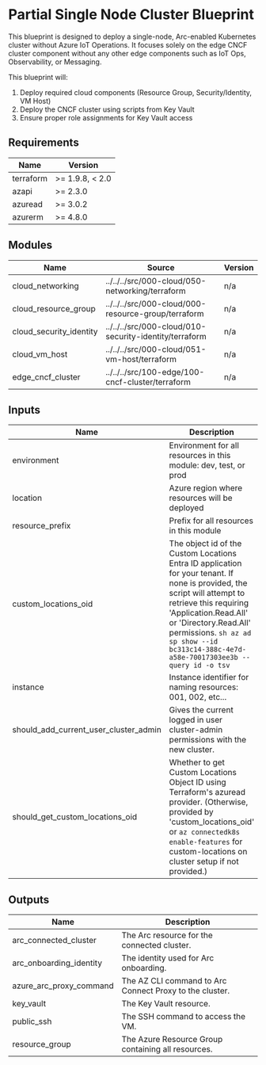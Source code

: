 <!-- BEGIN_TF_DOCS -->
<!-- markdown-table-prettify-ignore-start -->
# Partial Single Node Cluster Blueprint

This blueprint is designed to deploy a single-node, Arc-enabled Kubernetes cluster without Azure IoT Operations.
It focuses solely on the edge CNCF cluster component without any other edge components
such as IoT Ops, Observability, or Messaging.

This blueprint will:

1. Deploy required cloud components (Resource Group, Security/Identity, VM Host)
2. Deploy the CNCF cluster using scripts from Key Vault
3. Ensure proper role assignments for Key Vault access

## Requirements

| Name | Version |
|------|---------|
| terraform | >= 1.9.8, < 2.0 |
| azapi | >= 2.3.0 |
| azuread | >= 3.0.2 |
| azurerm | >= 4.8.0 |

## Modules

| Name | Source | Version |
|------|--------|---------|
| cloud\_networking | ../../../src/000-cloud/050-networking/terraform | n/a |
| cloud\_resource\_group | ../../../src/000-cloud/000-resource-group/terraform | n/a |
| cloud\_security\_identity | ../../../src/000-cloud/010-security-identity/terraform | n/a |
| cloud\_vm\_host | ../../../src/000-cloud/051-vm-host/terraform | n/a |
| edge\_cncf\_cluster | ../../../src/100-edge/100-cncf-cluster/terraform | n/a |

## Inputs

| Name | Description | Type | Default | Required |
|------|-------------|------|---------|:--------:|
| environment | Environment for all resources in this module: dev, test, or prod | `string` | n/a | yes |
| location | Azure region where resources will be deployed | `string` | n/a | yes |
| resource\_prefix | Prefix for all resources in this module | `string` | n/a | yes |
| custom\_locations\_oid | The object id of the Custom Locations Entra ID application for your tenant. If none is provided, the script will attempt to retrieve this requiring 'Application.Read.All' or 'Directory.Read.All' permissions. ```sh az ad sp show --id bc313c14-388c-4e7d-a58e-70017303ee3b --query id -o tsv``` | `string` | `null` | no |
| instance | Instance identifier for naming resources: 001, 002, etc... | `string` | `"001"` | no |
| should\_add\_current\_user\_cluster\_admin | Gives the current logged in user cluster-admin permissions with the new cluster. | `bool` | `true` | no |
| should\_get\_custom\_locations\_oid | Whether to get Custom Locations Object ID using Terraform's azuread provider. (Otherwise, provided by 'custom\_locations\_oid' or `az connectedk8s enable-features` for custom-locations on cluster setup if not provided.) | `bool` | `true` | no |

## Outputs

| Name | Description |
|------|-------------|
| arc\_connected\_cluster | The Arc resource for the connected cluster. |
| arc\_onboarding\_identity | The identity used for Arc onboarding. |
| azure\_arc\_proxy\_command | The AZ CLI command to Arc Connect Proxy to the cluster. |
| key\_vault | The Key Vault resource. |
| public\_ssh | The SSH command to access the VM. |
| resource\_group | The Azure Resource Group containing all resources. |
<!-- markdown-table-prettify-ignore-end -->
<!-- END_TF_DOCS -->
